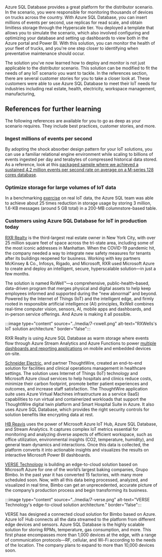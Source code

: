 Azure SQL Database provides a great platform for the distributor scenario. In the scenario, you were responsible for monitoring thousands of devices on trucks across the country. With Azure SQL Database, you can insert millions of events per second, use replicas for read scale, and obtain limitless storage through the Hyperscale tier. You deployed a template that allows you to simulate the scenario, which also involved configuring and optimizing your database and setting up dashboards to view both in the Azure portal and Power BI. With this solution, you can monitor the health of your fleet of trucks, and you're one step closer to identifying when preventative maintenance should occur.

The solution you've now learned how to deploy and monitor is not just applicable to the distributor scenario. This solution can be modified to fit the needs of any IoT scenario you want to tackle. In the references section, there are several customer stories for you to take a closer look at. These customers were able to use Azure SQL Database to meet their IoT needs for industries including real estate, health, electricity, workspace management, manufacturing,

## References for further learning

The following references are available for you to go as deep as your scenario requires. They include best practices, customer stories, and more.

### Ingest millions of events per second

By adopting the shock absorber design pattern for your IoT solutions, you can use a familiar relational engine environment while scaling to billions of events ingested per day and terabytes of compressed historical data stored. As a reference, look at this [packaged sample where we achieved a sustained 4.2 million events per second rate on average on a M-series 128 cores database](https://techcommunity.microsoft.com/t5/azure-sql-database/scaling-up-an-iot-workload-using-an-m-series-azure-sql-database/ba-p/1106271).

### Optimize storage for large volumes of IoT data

In a benchmarking [exercise](https://devblogs.microsoft.com/azure-sql/json-in-your-azure-sql-database-lets-benchmark-some-options) on real IoT data, the Azure SQL team was able to achieve about 25 times reduction in storage usage by storing 3 million, 1.6-KB messages (around 5 GB total) in a 200-MB columnstore-based table.

### Customers using Azure SQL Database for IoT in production today

[RXR Realty](https://customers.microsoft.com/story/843823-rxr-realty-reopens-for-business-using-azure-iot) is the third-largest real estate owner in New York City, with over 25 million square feet of space across the tri-state area, including some of the most iconic addresses in Manhattan. When the COVID-19 pandemic hit, the company needed a way to integrate new safety measures for tenants after its buildings reopened for business. Working with key partners McKinsey & Co., Infosys, Rigado, and Microsoft, RXR used Microsoft Azure to create and deploy an intelligent, secure, hyperscalable solution—in just a few months.

The solution is named RxWell™—a comprehensive, public-health–based, data-driven program that merges physical and digital assets to help keep employees informed and supported during the “new abnormal” and beyond. Powered by the Internet of Things (IoT) and the intelligent edge, and firmly rooted in responsible artificial intelligence (AI) principles, RxWell combines real-time computer vision, sensors, AI, mobile apps and dashboards, and in-person service offerings. And Azure is making it all possible.

:::image type="content" source="../media/7-rxwell.png" alt-text="RXWells's IoT solution architecture." border="false":::

RXR Realty is using Azure SQL Database as warm storage where events flow through Azure Stream Analytics and Azure Functions to power [multiple dashboards and reporting applications](https://www.youtube.com/watch?v=4SWNTqgjjyU) on mobile and embedded devices on-site.

[Schneider Electric](https://customers.microsoft.com/story/778456-schneider-electric-thoughtwire-healthcare-azure-iot), and partner ThoughtWire, created an end-to-end solution for facilities and clinical operations management in healthcare settings. The solution uses Internet of Things (IoT) technology and Microsoft Azure cloud services to help hospitals and clinics reduce costs, minimize their carbon footprint, promote better patient experiences and outcomes, and increase staff satisfaction. The ThoughtWire application suite uses Azure Virtual Machines infrastructure as a service (IaaS) capabilities to run virtual and containerized workloads that support the ThoughtWire digital twin platform and Smart Hospital Suite in Azure. It also uses Azure SQL Database, which provides the right security controls for solution benefits like encrypting data at rest.

[HB Reavis](https://customers.microsoft.com/story/789851-hb-reavis-smart-spaces-azure-powerbi-slovakia) uses the power of Microsoft Azure IoT Hub, Azure SQL Database, and Stream Analytics. It captures complex IoT metrics essential for monitoring and analyzing diverse aspects of efficient workspace, such as office utilization, environmental insights (CO2, temperature, humidity), and general team dynamics and interactions. Once this data is collected, the platform converts it into actionable insights and visualizes the results on interactive Microsoft Power BI dashboards.

[VERSE Technology](https://customers.microsoft.com/story/823744-verse-technology-manufacturing-azure-iot-en) is building an edge-to-cloud solution based on Microsoft Azure for one of the world’s largest baking companies, Grupo Bimbo. In the past year it has converted 15 factories, with many more scheduled soon. Now, with all this data being processed, analyzed, and visualized in real time, Bimbo can get an unprecedented, accurate picture of the company’s production process and begin transforming its business.

:::image type="content" source="../media/7-verse.png" alt-text="VERSE Technology's edge-to-cloud solution architecture." border="false":::

VERSE has designed a connected cloud solution for Bimbo based on Azure. Azure IoT Hub connects all the data streamed to the platform from different edge devices and sensors. Azure SQL Database is the highly scalable solution for storing RPMs, temperature, gas consumption, and more. This first phase encompasses more than 1,000 devices at the edge, with a range of communication protocols––RF, cellular, and Wi-Fi according to the needs of the location. The company plans to expand to more than 10,000 devices soon.